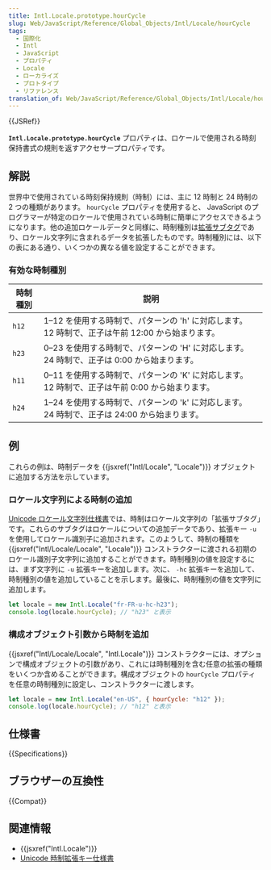 ```yaml
---
title: Intl.Locale.prototype.hourCycle
slug: Web/JavaScript/Reference/Global_Objects/Intl/Locale/hourCycle
tags:
  - 国際化
  - Intl
  - JavaScript
  - プロパティ
  - Locale
  - ローカライズ
  - プロトタイプ
  - リファレンス
translation_of: Web/JavaScript/Reference/Global_Objects/Intl/Locale/hourCycle
---
```

{{JSRef}}

**`Intl.Locale.prototype.hourCycle`** プロパティは、ロケールで使用される時刻保持書式の規則を返すアクセサープロパティです。

## 解説

世界中で使用されている時刻保持規則（時制）には、主に 12 時制と 24 時制の 2 つの種類があります。 `hourCycle` プロパティを使用すると、 JavaScript のプログラマーが特定のロケールで使用されている時制に簡単にアクセスできるようになります。他の追加ロケールデータと同様に、時制種別は[拡張サブタグ](https://www.unicode.org/reports/tr35/#u_Extension)であり、ロケール文字列に含まれるデータを拡張したものです。時制種別には、以下の表にある通り、いくつかの異なる値を設定することができます。

### 有効な時制種別

| 時制種別 | 説明                                                                                                    |
| --------------- | -------------------------------------------------------------------------------------------------------------- |
| `h12`           | 1–12 を使用する時制で、パターンの 'h' に対応します。 12 時制で、正子は午前 12:00 から始まります。 |
| `h23`           | 0–23 を使用する時制で、パターンの 'H' に対応します。 24 時制で、正子は 0:00 から始まります。  |
| `h11`           | 0–11 を使用する時制で、パターンの 'K' に対応します。 12 時制で、正子は午前 0:00 から始まります。 |
| `h24`           | 1–24 を使用する時制で、パターンの 'k' に対応します。 24 時制で、正子は 24:00 から始まります。 |

## 例

これらの例は、時制データを {{jsxref("Intl/Locale", "Locale")}} オブジェクトに追加する方法を示しています。

### ロケール文字列による時制の追加

[Unicode ロケール文字列仕様書](https://www.unicode.org/reports/tr35/)では、時制はロケール文字列の「拡張サブタグ」です。これらのサブタグはロケールについての追加データであり、拡張キー `-u` を使用してロケール識別子に追加されます。このようして、時制の種類を {{jsxref("Intl/Locale/Locale", "Locale")}} コンストラクターに渡される初期のロケール識別子文字列に追加することができます。時制種別の値を設定するには、まず文字列に `-u` 拡張キーを追加します。次に、 `-hc` 拡張キーを追加して、時制種別の値を追加していることを示します。最後に、時制種別の値を文字列に追加します。

```js
let locale = new Intl.Locale("fr-FR-u-hc-h23");
console.log(locale.hourCycle); // "h23" と表示
```

### 構成オブジェクト引数から時制を追加

{{jsxref("Intl/Locale/Locale", "Intl.Locale")}} コンストラクターには、オプションで構成オブジェクトの引数があり、これには時制種別を含む任意の拡張の種類をいくつか含めることができます。構成オブジェクトの `hourCycle` プロパティを任意の時制種別に設定し、コンストラクターに渡します。

```js
let locale = new Intl.Locale("en-US", { hourCycle: "h12" });
console.log(locale.hourCycle); // "h12" と表示
```

## 仕様書

{{Specifications}}

## ブラウザーの互換性

{{Compat}}

## 関連情報

- {{jsxref("Intl.Locale")}}
- [Unicode 時制拡張キー仕様書](https://www.unicode.org/reports/tr35/#UnicodeHourCycleIdentifier)
